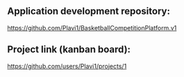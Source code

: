 ## Application development repository: 
   https://github.com/Plavi1/BasketballCompetitionPlatform.v1
  
## Project link (kanban board):
   https://github.com/users/Plavi1/projects/1
